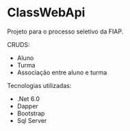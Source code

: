 ﻿# ClassWebApi

Projeto para o processo seletivo da FIAP.

CRUDS:
 - Aluno
 - Turma
 - Associação entre aluno e turma


Tecnologias utilizadas:
  - .Net 6.0
  - Dapper
  - Bootstrap
  - Sql Server
